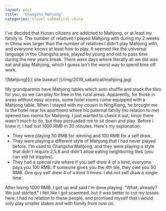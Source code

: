 ```yaml
---
layout: post
title:  "Changsha Mahjong"
categories: travel sabbatical china
---
```


I've decided that Hunan citizens are addicted to Mahjong, or at least my family is. The number of relatives I played Mahjong with during my 2 weeks in China was larger than the number of relatives I didn't play Mahjong with, and everyone knows at least how to play. It seemed like the universal language in the Changsha area, played by young and old to pass time during the new years break. There were days where literally all we did was eat and play Mahjong, which I guess isn't the worst way to spend time off work.

![Mahjong]({{ site.baseurl }}/img/2019_sabatical/mahjong.jpg)

My grandparents have Mahjong tables which auto shuffle and stack the tiles for you, so we can play for free in the rural areas. Apparently, for those in areas without easy access, some hotel rooms come equipped with a Mahjong table. When I stayed with my cousin in NingXiang, he brought me to the hotel near his apartment where his paternal family (no relation to me) opened two rooms for Mahjong. I just wanted to check it out, since there wasn't much to do, but they persuaded me to sit down and play. Before I knew it, I had lost 1000 RMB in 30 minutes. Here's my explanation:

* They were playing 50 RMB for winning and 100 RMB for a self draw.
* They were playing a different style of Mahjong that I had never played before. I'm used to Changsha Mahjong, and they were playing a style that didn't require 2,5,8 and didn't allow eating neighboring tiles (you can still hit tripples).
* They had a special rule where if you self drew 4 of a kind, everyone pays you 100 RMB. If someone gives you the 4th tile, they owe you 50 RMB. One guy self drew 4 of a kind 3 times. I did not self draw a single time.

After losing 1000 RMB, I got up and said I'm done playing. "What, already? We just started." I felt like I got scammed, but it was better to cut my losses here. I had no relation to these people, and promised myself that I would only play smaller stakes and with family from now on.